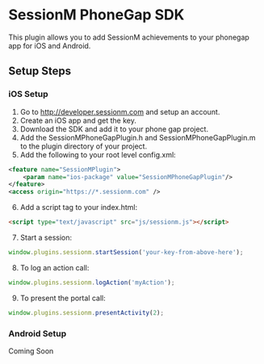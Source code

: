 SessionM PhoneGap SDK
===============
This plugin allows you to add SessionM achievements to your phonegap app for iOS and Android.

Setup Steps
---------------

### iOS Setup
1. Go to http://developer.sessionm.com and setup an account.
2. Create an iOS app and get the key.
3. Download the SDK and add it to your phone gap project.
4. Add the SessionMPhoneGapPlugin.h and SessionMPhoneGapPlugin.m to the plugin directory of your project.
5. Add the following to your root level config.xml:

```xml
<feature name="SessionMPlugin">
    <param name="ios-package" value="SessionMPhoneGapPlugin"/>
</feature>
<access origin="https://*.sessionm.com" /> 
```
6. Add a script tag to your index.html: 

```html
<script type="text/javascript" src="js/sessionm.js"></script>
```
7. Start a session:

```javascript
window.plugins.sessionm.startSession('your-key-from-above-here');
```
8. To log an action call:

```javascript
window.plugins.sessionm.logAction('myAction');
```
9. To present the portal call:

```javascript
window.plugins.sessionm.presentActivity(2);
```


### Android Setup

Coming Soon
